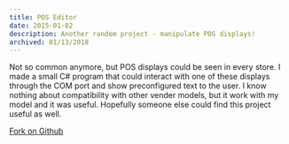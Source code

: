 ```yaml
---
title: POS Editor
date: 2015-01-02
description: Another random project - manipulate POS displays!
archived: 01/13/2018
---
```


Not so common anymore, but POS displays could be seen in every store. I made a small C# program that could interact with one of these displays through the COM port and show preconfigured text to the user. I know nothing about compatibility with other vender models, but it work with my model and it was useful. Hopefully someone else could find this project useful as well.

[Fork on Github](https://github.com/Silvenga/POS-Editor)
